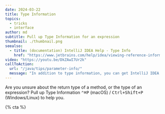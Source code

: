 ```yaml
---
date: 2024-03-22
title: Type Information
topics:
  - tricks
  - interface
author: md
subtitle: Pull up Type Information for an expression
thumbnail: ./thumbnail.png
seealso:
  - title: (documentation) IntelliJ IDEA Help - Type Info
    href: "https://www.jetbrains.com/help/idea/viewing-reference-information.html#type-info"
video: "https://youtu.be/DkZAwI7Ur2k"
callToAction:
  url: "/java/tips/parameter-info/"
  message: "In addition to type information, you can get IntelliJ IDEA to give you parameter information too!"
---
```


Are you unsure about the return type of a method, or the type of an expression? Pull up Type Information <kbd>⌃⌘P</kbd> (macOS) / <kbd>Ctrl+Shift+P</kbd> (Windows/Linux) to help you.

{% cta %}
